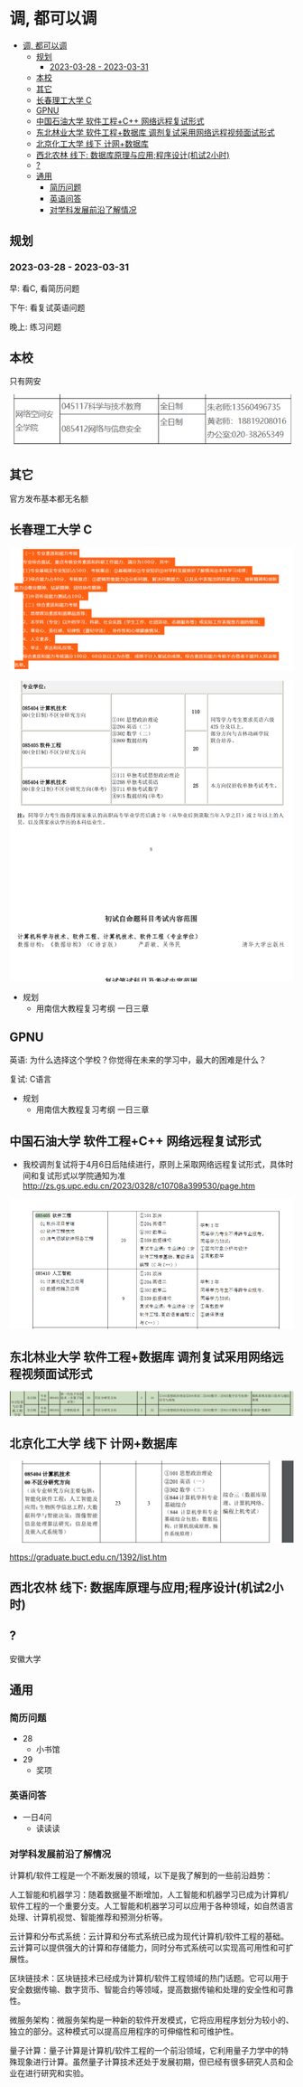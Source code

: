 # 调, 都可以调

- [调, 都可以调](#调-都可以调)
  - [规划](#规划)
    - [2023-03-28 - 2023-03-31](#2023-03-28---2023-03-31)
  - [本校](#本校)
  - [其它](#其它)
  - [长春理工大学 C](#长春理工大学-c)
  - [GPNU](#gpnu)
  - [中国石油大学 软件工程+C++ 网络远程复试形式](#中国石油大学-软件工程c-网络远程复试形式)
  - [东北林业大学 软件工程+数据库 调剂复试采用网络远程视频面试形式](#东北林业大学-软件工程数据库-调剂复试采用网络远程视频面试形式)
  - [北京化工大学 线下 计网+数据库](#北京化工大学-线下-计网数据库)
  - [西北农林 线下: 数据库原理与应用;程序设计(机试2小时)](#西北农林-线下-数据库原理与应用程序设计机试2小时)
  - [?](#)
  - [通用](#通用)
    - [简历问题](#简历问题)
    - [英语问答](#英语问答)
    - [对学科发展前沿了解情况](#对学科发展前沿了解情况)

## 规划

### 2023-03-28 - 2023-03-31

早: 看C, 看简历问题

下午: 看复试英语问题

晚上: 练习问题

## 本校

只有网安

![20230323203219](https://raw.githubusercontent.com/Logible/Image/main/note_image/20230323203219.png)

## 其它

官方发布基本都无名额

## 长春理工大学 C

![20230327230449](https://raw.githubusercontent.com/Logible/Image/main/note_image/20230327230449.png)

![20230405100020](https://raw.githubusercontent.com/Logible/Image/main/note_image/20230405100020.png)

- 规划
  - 用南信大教程复习考纲 一日三章

## GPNU

英语: 为什么选择这个学校？你觉得在未来的学习中，最大的困难是什么？

复试: C语言

- 规划
  - 用南信大教程复习考纲 一日三章

## 中国石油大学 软件工程+C++ 网络远程复试形式

- 我校调剂复试将于4月6日后陆续进行，原则上采取网络远程复试形式，具体时间和复试形式以学院通知为准<http://zs.gs.upc.edu.cn/2023/0328/c10708a399530/page.htm>

![20230401104319](https://raw.githubusercontent.com/Logible/Image/main/note_image/20230401104319.png)

## 东北林业大学 软件工程+数据库 调剂复试采用网络远程视频面试形式

![20230401214812](https://raw.githubusercontent.com/Logible/Image/main/note_image/20230401214812.png)

## 北京化工大学 线下 计网+数据库

![20230401160526](https://raw.githubusercontent.com/Logible/Image/main/note_image/20230401160526.png)

<https://graduate.buct.edu.cn/1392/list.htm>

## 西北农林 线下: 数据库原理与应用;程序设计(机试2小时)

## ?

安徽大学

## 通用

### 简历问题

- 28
  - 小书馆
- 29
  - 奖项

### 英语问答

- 一日4问
  - 读读读

### 对学科发展前沿了解情况

计算机/软件工程是一个不断发展的领域，以下是我了解到的一些前沿趋势：

人工智能和机器学习：随着数据量不断增加，人工智能和机器学习已成为计算机/软件工程的一个重要分支。人工智能和机器学习可以应用于各种领域，如自然语言处理、计算机视觉、智能推荐和预测分析等。

云计算和分布式系统：云计算和分布式系统已成为现代计算机/软件工程的基础。云计算可以提供强大的计算和存储能力，同时分布式系统可以实现高可用性和可扩展性。

区块链技术：区块链技术已经成为计算机/软件工程领域的热门话题。它可以用于安全数据传输、数字货币、智能合约等领域，提高数据传输和处理的安全性和可靠性。

微服务架构：微服务架构是一种新的软件开发模式，它将应用程序划分为较小的、独立的部分。这种模式可以提高应用程序的可伸缩性和可维护性。

量子计算：量子计算是计算机/软件工程的一个前沿领域，它利用量子力学中的特殊现象进行计算。虽然量子计算技术还处于发展初期，但已经有很多研究人员和企业在进行研究和实验。
